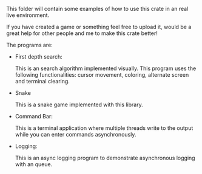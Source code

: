 This folder will contain some examples of how to use this crate in an real live environment. 

If you have created a game or something feel free to upload it, would be a great help for other people and me to make this crate better!

The programs are:

- First depth search: 

  This is an search algorithm implemented visually. This program uses the following functionalities: cursor movement, coloring, alternate screen and terminal clearing.
  
- Snake
  
  This is a snake game implemented with this library.
   
- Command Bar: 

  This is a terminal application where multiple threads write to the output while you can enter commands asynchronously. 
   
-  Logging:

   This is an async logging program to demonstrate asynchronous logging with an queue.